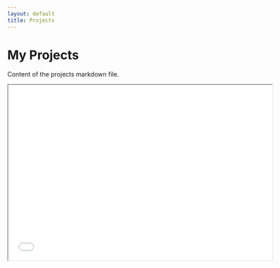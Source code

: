 ```yaml
---
layout: default
title: Projects
---
```

# My Projects

Content of the projects markdown file.
<iframe src="/dsportfolio/pubs/ADEA2fullreport.pdf" width="600" height="400"></iframe>
